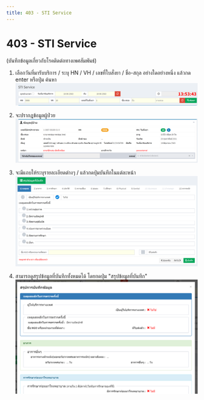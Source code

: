 ```yaml
---
title: 403 - STI Service
---
```


# 403 - STI Service 
(บันทึกข้อมูลเกี่ยวกับโรคติดต่อทางเพศสัมพันธ์)

1. เลือกวันที่มารับบริการ / ระบุ HN / VH / เลขที่ใบสั่งยา / ชื่อ-สกุล อย่างใดอย่างหนึ่ง แล้วกด enter หรือปุ่ม ค้นหา
![Logo](./img/image403-1.png)

2. จะปรากฎข้อมูลผู้ป่วย
![Logo](./img/image403-2.png)

3. จะมีแถบให้ระบุรายละเอียดต่างๆ / แล้วกดปุ่มบันทึกในแต่ละหน้า
![Logo](./img/image403-3.png)

4. สามารถดูสรุปข้อมูลที่บันทึกทั้งหมดได้ โดยกดปุ่ม "สรุปข้อมูลที่บันทึก"
![Logo](./img/image403-4.png)
